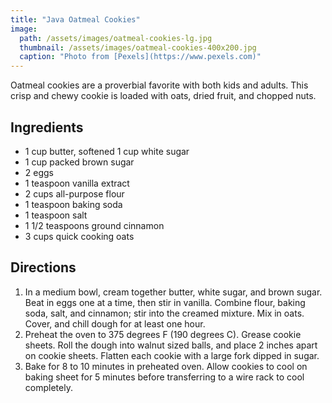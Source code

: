 ```yaml
---
title: "Java Oatmeal Cookies"
image: 
  path: /assets/images/oatmeal-cookies-lg.jpg
  thumbnail: /assets/images/oatmeal-cookies-400x200.jpg
  caption: "Photo from [Pexels](https://www.pexels.com)"
---
```


Oatmeal cookies are a proverbial favorite with both kids and adults. This crisp and chewy cookie is loaded with oats, dried fruit, and chopped nuts.

## Ingredients

* 1 cup butter, softened 1 cup white sugar
* 1 cup packed brown sugar
* 2 eggs
* 1 teaspoon vanilla extract
* 2 cups all-purpose flour
* 1 teaspoon baking soda
* 1 teaspoon salt
* 1 1/2 teaspoons ground cinnamon
* 3 cups quick cooking oats

## Directions

1. In a medium bowl, cream together butter, white sugar, and brown sugar. Beat in eggs one at a time, then stir in vanilla. Combine flour, baking soda, salt, and cinnamon; stir into the creamed mixture. Mix in oats. Cover, and chill dough for at least one hour.
2. Preheat the oven to 375 degrees F (190 degrees C). Grease cookie sheets. Roll the dough into walnut sized balls, and place 2 inches apart on cookie sheets. Flatten each cookie with a large fork dipped in sugar.
3. Bake for 8 to 10 minutes in preheated oven. Allow cookies to cool on baking sheet for 5 minutes before transferring to a wire rack to cool completely.
